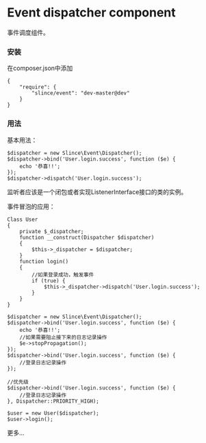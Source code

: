 # Event dispatcher component

事件调度组件。

### 安装

在composer.json中添加

    {
        "require": {
            "slince/event": "dev-master@dev"
        }
    }

### 用法

基本用法：

    $dispatcher = new Slince\Event\Dispatcher();
    $dispatcher->bind('User.login.success', function ($e) {
        echo '恭喜!!';
    });
    $dispatcher->dispatch('User.login.success');

监听者应该是一个闭包或者实现ListenerInterface接口的类的实例。

事件冒泡的应用：

    Class User
    {
        private $_dispatcher;
        function __construct(Dispatcher $dispatcher)
        {
            $this->_dispatcher = $dispatcher;
        }
        function login()
        {
            //如果登录成功，触发事件
            if (true) {
                $this->_dispatcher->dispatch('User.login.success');
            }
        }
    }

    $dispatcher = new Slince\Event\Dispatcher();
    $dispatcher->bind('User.login.success', function ($e) {
        echo '恭喜!!';
        //如果需要阻止接下来的日志记录操作
        $e->stopPropagation();
    });
    $dispatcher->bind('User.login.success', function ($e) {
        //登录日志记录操作
    });

    //优先级
    $dispatcher->bind('User.login.success', function ($e) {
        //登录日志记录操作
    }, Dispatcher::PRIORITY_HIGH);

    $user = new User($dispatcher);
    $user->login();

   
    

更多...
